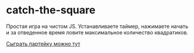 # catch-the-square
Простая игра на чистом JS.
Устанавливаете таймер, нажимаете начать и за отведенное время ловите максимальное количество квадратиков.

[Сыграть партейку можно тут](https://devbearu.github.io/catch-the-square/)
